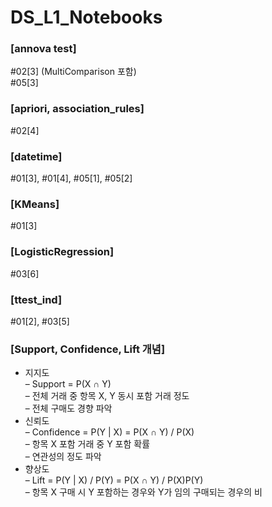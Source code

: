 # DS_L1_Notebooks

### [annova test]
  #02[3] (MultiComparison 포함)  
  #05[3]

### [apriori, association_rules]
  #02[4]

### [datetime]
  #01[3], #01[4], #05[1], #05[2]

### [KMeans]
  #01[3]

### [LogisticRegression]
  #03[6]

### [ttest_ind]
  #01[2], #03[5]

### [Support, Confidence, Lift 개념]
  * 지지도  
    – Support = P(X ∩ Y)  
    – 전체 거래 중 항목 X, Y 동시 포함 거래 정도  
    – 전체 구매도 경향 파악  
  * 신뢰도  
    – Confidence = P(Y | X) = P(X ∩ Y) / P(X)  
    – 항목 X 포함 거래 중 Y 포함 확률  
    – 연관성의 정도 파악  
  * 향상도  
    – Lift = P(Y | X) / P(Y) = P(X ∩ Y) / P(X)P(Y)  
    – 항목 X 구매 시 Y 포함하는 경우와 Y가 임의 구매되는 경우의 비  
